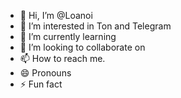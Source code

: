 - 👋 Hi, I’m @Loanoi
- 👀 I’m interested in Ton and Telegram
- 🌱 I’m currently learning 
- 💞️ I’m looking to collaborate on 
- 📫 How to reach me.
- 😄 Pronouns
- ⚡ Fun fact
<!---
Loanoi/Loanoi is a ✨ special ✨ repository because its `README.md` (this file) appears on your GitHub profile.
You can click the Preview link to take a look at your changes.
--->

 
 
